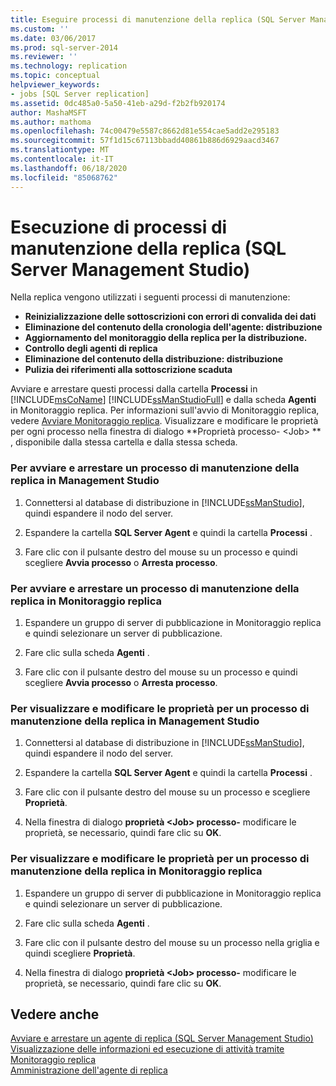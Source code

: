 ```yaml
---
title: Eseguire processi di manutenzione della replica (SQL Server Management Studio) | Microsoft Docs
ms.custom: ''
ms.date: 03/06/2017
ms.prod: sql-server-2014
ms.reviewer: ''
ms.technology: replication
ms.topic: conceptual
helpviewer_keywords:
- jobs [SQL Server replication]
ms.assetid: 0dc485a0-5a50-41eb-a29d-f2b2fb920174
author: MashaMSFT
ms.author: mathoma
ms.openlocfilehash: 74c00479e5587c8662d81e554cae5add2e295183
ms.sourcegitcommit: 57f1d15c67113bbadd40861b886d6929aacd3467
ms.translationtype: MT
ms.contentlocale: it-IT
ms.lasthandoff: 06/18/2020
ms.locfileid: "85068762"
---
```

# <a name="run-replication-maintenance-jobs-sql-server-management-studio"></a>Esecuzione di processi di manutenzione della replica (SQL Server Management Studio)
  Nella replica vengono utilizzati i seguenti processi di manutenzione:  
  
-   **Reinizializzazione delle sottoscrizioni con errori di convalida dei dati**
-   **Eliminazione del contenuto della cronologia dell'agente: distribuzione**
-   **Aggiornamento del monitoraggio della replica per la distribuzione.**
-   **Controllo degli agenti di replica**
-   **Eliminazione del contenuto della distribuzione: distribuzione**
-   **Pulizia dei riferimenti alla sottoscrizione scaduta**  
  
 Avviare e arrestare questi processi dalla cartella **Processi** in [!INCLUDE[msCoName](../../../includes/msconame-md.md)] [!INCLUDE[ssManStudioFull](../../../includes/ssmanstudiofull-md.md)] e dalla scheda **Agenti** in Monitoraggio replica. Per informazioni sull'avvio di Monitoraggio replica, vedere [Avviare Monitoraggio replica](../monitor/start-the-replication-monitor.md). Visualizzare e modificare le proprietà per ogni processo nella finestra di dialogo **Proprietà processo- \<Job> ** , disponibile dalla stessa cartella e dalla stessa scheda.  
  
### <a name="to-start-or-stop-a-replication-maintenance-job-in-management-studio"></a>Per avviare e arrestare un processo di manutenzione della replica in Management Studio  
  
1.  Connettersi al database di distribuzione in [!INCLUDE[ssManStudio](../../../includes/ssmanstudio-md.md)], quindi espandere il nodo del server.  
  
2.  Espandere la cartella **SQL Server Agent** e quindi la cartella **Processi** .  
  
3.  Fare clic con il pulsante destro del mouse su un processo e quindi scegliere **Avvia processo** o **Arresta processo**.  
  
### <a name="to-start-or-stop-a-replication-maintenance-job-in-replication-monitor"></a>Per avviare e arrestare un processo di manutenzione della replica in Monitoraggio replica  
  
1.  Espandere un gruppo di server di pubblicazione in Monitoraggio replica e quindi selezionare un server di pubblicazione.  
  
2.  Fare clic sulla scheda **Agenti** .  
  
3.  Fare clic con il pulsante destro del mouse su un processo e quindi scegliere **Avvia processo** o **Arresta processo**.  
  
### <a name="to-view-and-modify-properties-for-a-replication-maintenance-job-in-management-studio"></a>Per visualizzare e modificare le proprietà per un processo di manutenzione della replica in Management Studio  
  
1.  Connettersi al database di distribuzione in [!INCLUDE[ssManStudio](../../../includes/ssmanstudio-md.md)], quindi espandere il nodo del server.  
  
2.  Espandere la cartella **SQL Server Agent** e quindi la cartella **Processi** .  
  
3.  Fare clic con il pulsante destro del mouse su un processo e scegliere **Proprietà**.  
  
4.  Nella finestra di dialogo **proprietà \<Job> processo-** modificare le proprietà, se necessario, quindi fare clic su **OK**.  
  
### <a name="to-view-and-modify-properties-for-a-replication-maintenance-job-in-replication-monitor"></a>Per visualizzare e modificare le proprietà per un processo di manutenzione della replica in Monitoraggio replica  
  
1.  Espandere un gruppo di server di pubblicazione in Monitoraggio replica e quindi selezionare un server di pubblicazione.  
  
2.  Fare clic sulla scheda **Agenti** .  
  
3.  Fare clic con il pulsante destro del mouse su un processo nella griglia e quindi scegliere **Proprietà**.  
  
4.  Nella finestra di dialogo **proprietà \<Job> processo-** modificare le proprietà, se necessario, quindi fare clic su **OK**.  
  
## <a name="see-also"></a>Vedere anche  
 [Avviare e arrestare un agente di replica &#40;SQL Server Management Studio&#41;](../agents/start-and-stop-a-replication-agent-sql-server-management-studio.md)   
 [Visualizzazione delle informazioni ed esecuzione di attività tramite Monitoraggio replica](../monitor/view-information-and-perform-tasks-replication-monitor.md)   
 [Amministrazione dell'agente di replica](../agents/replication-agent-administration.md)  
  
  
